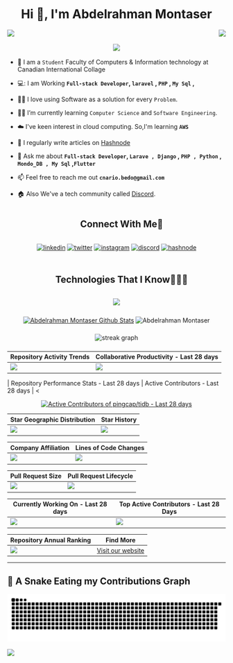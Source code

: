 
	
<h1 align="center">Hi 👋, I'm Abdelrahman Montaser</h1>
<img align="right" src="https://visitor-badge.laobi.icu/badge?page_id=zumrudu-anka.zumrudu-anka">

 <a href="https://github.com/DenverCoder1/readme-typing-svg">
 <img src="https://readme-typing-svg.herokuapp.com?font=Time+New+Roman&color=%23C8BE25&size=25&center=true&vCenter=true&width=600&height=100&lines=Hello,+There!+👋;I'm+A+Software+Engineer...;Full-stack+Developer;Nice+to+meet+you!"></a>


<p align="center">
<img width="600"  src="https://i.pinimg.com/originals/f5/36/01/f53601133f236d1cb167ac19f05a3d60.gif">


- :school: I am a `Student` Faculty of Computers & Information technology at Canadian International Collage

- 💻: I am Working  **`Full-stack Developer`, `laravel` , `PHP` , `My Sql` ,**

- :technologist: I love using Software as a solution for every `Problem`.

- :student: I’m currently learning `Computer Science` and `Software Engineering`.

- ☁️ I've keen interest in cloud computing. So,I'm learning **`AWS`**

- 📝 I regularly write articles on [Hashnode](https://abdelrahman1.hashnode.dev/newsletter)

- 💬 Ask me about **`Full-stack Developer`, `Larave , Django` , `PHP , Python` , `Mondo_DB , My Sql` ,`Flutter`**

- 📫 Feel free to reach me out **`cnario.bedo@gmail.com`**

- 🏠 Also We've a tech community called [Discord](https://discord.gg/22DJY8QS).

<!-- Connect with me -->
<!--h2 without bottom border-->
<div id="user-content-toc">
  <ul align="center">
    <summary><h2 style="display: inline-block">Connect With Me🤝</h2></summary>
  </ul>
</div>

<!--icons and links-->
<p align="center">
<a href="https://linkedin.com/in/abdelrahman-montaser-45a1851b5" target="blank"><img align="center" src="https://user-images.githubusercontent.com/88904952/234979284-68c11d7f-1acc-4f0c-ac78-044e1037d7b0.png" alt="linkedin" height="50" width="50" /></a>
<a href="https://twitter.com/abdelr7man_l" target="blank"><img align="center" src="https://user-images.githubusercontent.com/88904952/234980676-61bfb021-ecc8-48f7-88e6-34c1b06c4a58.png" alt="twitter" height="50" width="50" /></a> 
<a href="https://instagram.com/abdelrhman_montaser_" target="blank"><img align="center" src="https://user-images.githubusercontent.com/88904952/234981169-2dd1e58f-4b7e-468c-8213-034ba62156c3.png" alt="instagram" height="50" width="50" /></a>
<a href="https://discord.gg/UjwKkJsXsf" target="blank"><img align="center" src="https://user-images.githubusercontent.com/88904952/234982627-019fd336-6248-453c-9b05-97c13fd1d207.png" alt="discord" height="50" width="50" /></a>
<a href="https://abdelrahman1.hashnode.dev/" target="blank"><img align="center" src="https://user-images.githubusercontent.com/88904952/234982196-562aea17-5532-4550-8c08-1c7cb994a541.png" alt="hashnode" height="50" width="50" /></a>
	
</p>




###

<!--h1 without bottom border-->
<div id="user-content-toc">
  <ul align="center">
    <summary><h2 style="display: inline-block">Technologies That I Know👨🏻‍💻</h2></summary>
  </ul>
</div>
<!--tech stack icons-->
<p align="center">
  <a href="https://skillicons.dev">
    <img src="https://skillicons.dev/icons?i=git,aws,bootstrap,c,cpp,css,discord,docker,dynamodb,express,figma,firebase,github,git,html,idea,java,js,kotlin,linux,md,materialui,mongodb,mysql,nextjs,nodejs,laravel,postman,py,react,flutter,azure,redux,bash,kubernetes,docker,c,vim,ts,vscode,clion,idea,phpstorm,pycharm,sublime,blender,ai,ae,pr,linkedin,notion,obsidian&perline=14" />
  </a>
</p>


###

<p align="center">
    <a href="https://github.com/anuraghazra/github-readme-stats">
	    <img alt="Abdelrahman Montaser Github Stats" src="https://github-readme-stats.vercel.app/api?username=Abdelrahman6481&show_icons=true&count_private=true&locale=en&theme=react&layout=compact" height="230px"/></a>
	  <img src="https://github-readme-stats.vercel.app/api/top-langs?username=Abdelrahman6481&exclude_repo=Smartys-Android-App-Csharp&langs_count=10&layout=compact&hide=ASP.NET&theme=react" alt="Abdelrahman Montaser" height="230px"/>
<br/>
</p>

###


###

<div align="center">
  <img src="https://streak-stats.demolab.com?user=Abdelrahman6481&locale=en&mode=daily&theme=dark&hide_border=false&border_radius=5&order=3" height="220" alt="streak graph"  />
</div>

###


| Repository Activity Trends | Collaborative Productivity - Last 28 days |
| ----------- | ----------- |
|<img src="https://next.ossinsight.io/widgets/official/compose-activity-trends/thumbnail.png?repo_id=41986369&image_size=auto" />|<img src="https://next.ossinsight.io/widgets/official/compose-last-28-days-collaborative-productivity/thumbnail.png?repo_id=41986369&image_size=auto" />|

| Repository Performance Stats - Last 28 days | Active Contributors - Last 28 days |
<<!-- Copy-paste in your Readme.md file -->

<a href="https://next.ossinsight.io/widgets/official/compose-recent-active-contributors?repo_id=41986369&limit=30" target="_blank" style="display: block" align="center">
  <picture>
    <source media="(prefers-color-scheme: dark)" srcset="https://next.ossinsight.io/widgets/official/compose-recent-active-contributors/thumbnail.png?repo_id=41986369&limit=30&image_size=auto&color_scheme=dark" width="655" height="auto">
    <img alt="Active Contributors of pingcap/tidb - Last 28 days" src="https://next.ossinsight.io/widgets/official/compose-recent-active-contributors/thumbnail.png?repo_id=41986369&limit=30&image_size=auto&color_scheme=light" width="655" height="auto">
  </picture>
</a>

<!-- Made with [OSS Insight](https://ossinsight.io/) -->

| Star Geographic Distribution | Star History |
| ----------- | ----------- |
|<img src="https://next.ossinsight.io/widgets/official/analyze-repo-stars-map/thumbnail.png?activity=stars&repo_id=41986369&image_size=auto" />|<img src="https://next.ossinsight.io/widgets/official/analyze-repo-stars-history/thumbnail.png?repo_id=41986369&image_size=auto" />|

| Company Affiliation | Lines of Code Changes |
| ----------- | ----------- |
|<img src="https://next.ossinsight.io/widgets/official/analyze-repo-company/thumbnail.png?activity=stars&repo_id=41986369&image_size=auto" />|<img src="https://next.ossinsight.io/widgets/official/analyze-repo-loc-per-month/thumbnail.png?repo_id=41986369&image_size=auto" />|

| Pull Request Size | Pull Request Lifecycle |
| ----------- | ----------- |
|<img src="https://next.ossinsight.io/widgets/official/analyze-repo-pull-requests-size-per-month/thumbnail.png?repo_id=41986369&image_size=auto" />|<img src="https://next.ossinsight.io/widgets/official/analyze-repo-pull-request-open-to-merged/thumbnail.png?repo_id=41986369&image_size=auto" />|

| Currently Working On - Last 28 days | Top Active Contributors - Last 28 Days |
| ----------- | ----------- |
|<img src="https://next.ossinsight.io/widgets/official/compose-currently-working-on/thumbnail.png?activity_type=all&user_id=12960671&image_size=auto" />|<img src="https://next.ossinsight.io/widgets/official/compose-recent-top-contributors/thumbnail.png?repo_id=41986369&image_size=auto" />|

| Repository Annual Ranking | Find More |
| ----------- | ----------- |
|<img src="https://next.ossinsight.io/widgets/official/collection-annually-ranking/thumbnail.png?activity=stars&collection_id=2&image_size=auto" />|<a href="https://next.ossinsight.io/widgets?utm_source=github&utm_medium=referral">Visit our website</a >|

---
## 🐍 A Snake Eating my Contributions Graph
	
<p align = "center">
	<img src = "https://github.com/7oSkaaa/7oSkaaa/blob/output/github-contribution-grid-snake.svg?" alt = "Snake Game"/>
</p>

<!--horizontal divider(gradiant)-->
<img src="https://user-images.githubusercontent.com/73097560/115834477-dbab4500-a447-11eb-908a-139a6edaec5c.gif">

